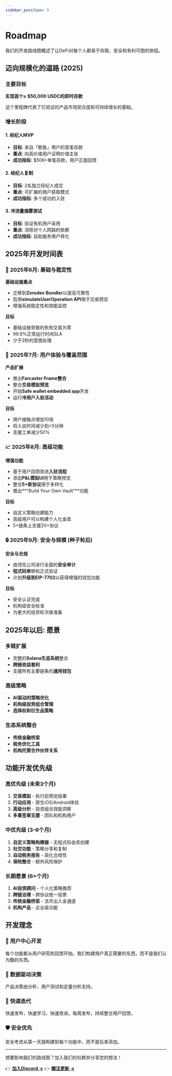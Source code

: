 ```yaml
---
sidebar_position: 9
---
```


# Roadmap

我们的开发路线图概述了让DeFi对每个人都易于存取、安全和有利可图的旅程。

## 迈向规模化的道路 (2025)

### 主要目标

**实现首个≥ $50,000 USDC的即时存款**

这个里程碑代表了已验证的产品市场契合度和可持续增长的基础。

### 增长阶段

#### 1. **经纪人MVP**

- **目标**: 来自「鲸鱼」用户的首笔存款
- **重点**: 向高价值用户证明价值主张
- **成功指标**: $50K+单笔存款，用户正面回馈

#### 2. **经纪人复制**

- **目标**: 2名独立经纪人成交
- **重点**: 可扩展的用户获取模式
- **成功指标**: 多个成功的入驻

#### 3. **冷流量烟雾测试**

- **目标**: 验证有机用户采用
- **重点**: 消除对个人网路的依赖
- **成功指标**: 自助服务用户转化

## 2025年开发时间表

### 🔧 **2025年6月: 基础与稳定性**

**基础设施重点**

- 迁移到**Zerodev Bundler**以提高可靠性
- 启用**simulateUserOperation API**用于交易预览
- 增强系统稳定性和效能监控

**目标**

- 基础设施导致的失败交易为零
- 99.9%正常运行时间SLA
- 少于2秒的意图处理

### 🚀 **2025年7月: 用户体验与覆盖范围**

**产品扩展**

- 推出**Farcaster Frame整合**
- 整合**交易模拟预览**
- 开始**Safe wallet embedded app**开发
- 运行**冷用户入驻活动**

**目标**

- 用户接触点增加10倍
- 将入驻时间减少到&lt;5分钟
- 支援工单减少50%

### 📈 **2025年8月: 高级功能**

**增强功能**

- 基于用户回馈改进**入驻流程**
- 添加**P&L模拟UI**用于策略预览
- 整合**5+新协议**用于多样化
- 推出**"Build Your Own Vault"**功能

**目标**

- 自定义策略创建能力
- 高级用户可以构建个人化金库
- 5+链条上支援20+协议

### 🔒 **2025年9月: 安全与规模 (种子轮后)**

**安全与合规**

- 由领先公司进行全面的**安全审计**
- **程式码审计**和正式验证
- 计划**升级到EIP-7702**以获得增强的钱包功能

**目标**

- 安全认证完成
- 机构级安全标准
- 为更大的投资轮次做准备

## 2025年以后: 愿景

### 多链扩展

- 完整的**Solana生态系统**整合
- **跨链收益套利**
- 支援所有主要链条的**通用钱包**

### 高级策略

- **AI驱动的策略优化**
- **机构级投资组合管理**
- **选择权和衍生品策略**

### 生态系统整合

- **传统金融桥梁**
- **税务优化工具**
- **机构托管合作伙伴关系**

## 功能开发优先级

### 高优先级 (未来3个月)

1. **交易模拟** - 执行前预览结果
2. **行动应用** - 原生iOS/Android体验
3. **高级分析** - 投资组合效能洞察
4. **多重签章支援** - 团队和机构用户

### 中优先级 (3-6个月)

1. **自定义策略构建器** - 无程式码金库创建
2. **社交功能** - 策略分享和复制
3. **自动税务报告** - 简化合规性
4. **保险整合** - 额外风险保护

### 长期愿景 (6+个月)

1. **AI投资顾问** - 个人化策略推荐
2. **跨链治理** - 跨协议统一投票
3. **传统金融桥梁** - 法币出入金通道
4. **机构产品** - 企业级功能

## 开发理念

### 🎯 **用户中心开发**

每个功能都从用户研究和回馈开始。我们构建用户真正需要的东西，而不是我们认为酷的东西。

### 🔬 **数据驱动决策**

产品决策由分析、用户测试和定量分析支持。

### 🚀 **快速迭代**

快速发布，快速学习，快速改进。每周发布，持续整合用户回馈。

### 🛡️ **安全优先**

安全考虑从第一天就构建到每个功能中，而不是后来添加。

---

想要影响我们的路线图？加入我们的社群并分享您的想法！

👉 **[加入Discord →](https://discord.com/invite/sNsMmtsCCV)** 👉
**[關注更新 →](https://x.com/zapPilot)**
